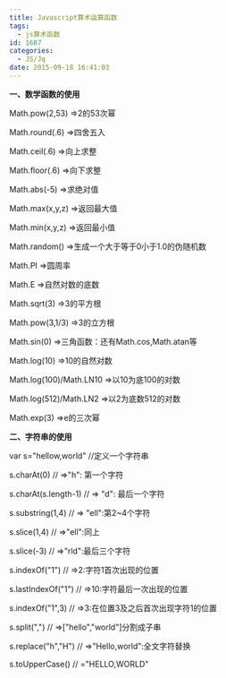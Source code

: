```yaml
---
title: Javascript算术运算函数
tags:
  - js算术函数
id: 1687
categories:
  - JS/Jq
date: 2015-09-18 16:41:03
---
```


**一、数学函数的使用**

Math.pow(2,53) =>2的53次幂

Math.round(.6) =>四舍五入

Math.ceil(.6) =>向上求整

Math.floor(.6) =>向下求整

Math.abs(-5) =>求绝对值

Math.max(x,y,z) =>返回最大值

Math.min(x,y,z) =>返回最小值

Math.random() =>生成一个大于等于0小于1.0的伪随机数

Math.PI =>圆周率

Math.E =>自然对数的底数

Math.sqrt(3) =>3的平方根

Math.pow(3,1/3) =>3的立方根

Math.sin(0) =>三角函数：还有Math.cos,Math.atan等

Math.log(10) =>10的自然对数

Math.log(100)/Math.LN10 =>以10为底100的对数

Math.log(512)/Math.LN2 =>以2为底数512的对数

Math.exp(3) =>e的三次幂

**二、字符串的使用**

var s="hellow,world" //定义一个字符串

s.charAt(0) // =>"h": 第一个字符

s.charAt(s.length-1) // => "d": 最后一个字符

s.substring(1,4) // => "ell":第2~4个字符

s.slice(1,4) // =>"ell":同上

s.slice(-3) // =>"rld":最后三个字符

s.indexOf("1") // =>2:字符1首次出现的位置

s.lastIndexOf("1") // =>10:字符最后一次出现的位置

s.indexOf("1",3) // =>3:在位置3及之后首次出现字符1的位置

s.split(",") // =>["hello","world"]分割成子串

s.replace("h","H") // =>"Hello,world":全文字符替换

s.toUpperCase() // ="HELLO,WORLD"